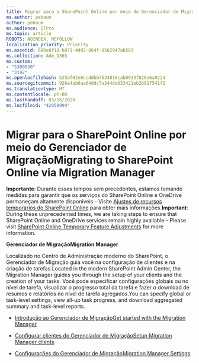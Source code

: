 ```yaml
---
title: Migrar para o SharePoint Online por meio do Gerenciador de Migração
ms.author: pebaum
author: pebaum
ms.audience: ITPro
ms.topic: article
ROBOTS: NOINDEX, NOFOLLOW
localization_priority: Priority
ms.assetid: 686e8f18-b871-4dd2-864f-8562947ab583
ms.collection: Adm_O365
ms.custom:
- "5300030"
- "3192"
ms.openlocfilehash: b25bf02e0ccddbb7524816cab0933f026a6a9224
ms.sourcegitcommit: 926e4ab6aa64ddc7a244de633421eb2b817541f2
ms.translationtype: HT
ms.contentlocale: pt-BR
ms.lasthandoff: 03/26/2020
ms.locfileid: "42958994"
---
```

# <a name="migrating-to-sharepoint-online-via-migration-manager"></a><span data-ttu-id="5fa76-102">Migrar para o SharePoint Online por meio do Gerenciador de Migração</span><span class="sxs-lookup"><span data-stu-id="5fa76-102">Migrating to SharePoint Online via Migration Manager</span></span>

<span data-ttu-id="5fa76-103">**Importante**: Durante esses tempos sem precedentes, estamos tomando medidas para garantir que os serviços do SharePoint Online e OneDrive permaneçam altamente disponíveis - Visite [Ajustes de recursos temporários do SharePoint Online](https://aka.ms/ODSPAdjustments) para obter mais informações.</span><span class="sxs-lookup"><span data-stu-id="5fa76-103">**Important**: During these unprecedented times, we are taking steps to ensure that SharePoint Online and OneDrive services remain highly available – Please visit [SharePoint Online Temporary Feature Adjustments](https://aka.ms/ODSPAdjustments) for more information.</span></span>

<span data-ttu-id="5fa76-104">**Gerenciador de Migração**</span><span class="sxs-lookup"><span data-stu-id="5fa76-104">**Migration Manager**</span></span>

<span data-ttu-id="5fa76-105">Localizado no Centro de Administração moderno do SharePoint, o Gerenciador de Migração guia você na configuração de clientes e na criação de tarefas.</span><span class="sxs-lookup"><span data-stu-id="5fa76-105">Located in the modern SharePoint Admin Center, the Migration Manager guides you through the setup of your clients and the creation of your tasks.</span></span> <span data-ttu-id="5fa76-106">Você pode especificar configurações globais ou no nível de tarefa, visualizar o progresso total da tarefa e fazer o download de resumos e relatórios no nível de tarefa agregados.</span><span class="sxs-lookup"><span data-stu-id="5fa76-106">You can specify global or task-level settings, view all-up task progress, and download aggregated summary and task-level reports.</span></span>

- [<span data-ttu-id="5fa76-107">Introdução ao Gerenciador de Migração</span><span class="sxs-lookup"><span data-stu-id="5fa76-107">Get started with the Migration Manager</span></span>](https://docs.microsoft.com/sharepointmigration/mm-get-started)

- [<span data-ttu-id="5fa76-108">Configurar clientes do Gerenciador de Migração</span><span class="sxs-lookup"><span data-stu-id="5fa76-108">Setup Migration Manager clients</span></span>](https://docs.microsoft.com/sharepointmigration/mm-setup-clients)

- [<span data-ttu-id="5fa76-109">Configurações do Gerenciador de Migração</span><span class="sxs-lookup"><span data-stu-id="5fa76-109">Migration Manager Settings</span></span>](https://docs.microsoft.com/sharepointmigration/mm-settings)
